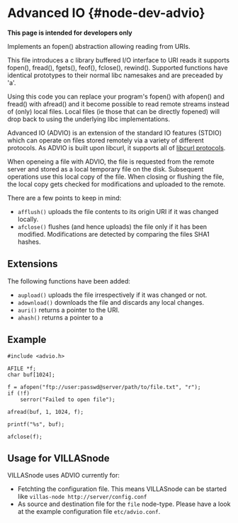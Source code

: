 # Advanced IO {#node-dev-advio}

__This page is intended for developers only__

Implements an fopen() abstraction allowing reading from URIs.

This file introduces a c library buffered I/O interface to URI reads it supports fopen(), fread(), fgets(), feof(), fclose(), rewind(). Supported functions have identical prototypes to their normal libc namesakes and are preceaded by 'a'.

Using this code you can replace your program's fopen() with afopen() and fread() with afread() and it become possible to read remote streams instead of (only) local files. Local files (ie those that can be directly fopened) will drop back to using the underlying libc implementations.

Advanced IO (ADVIO) is an extension of the standard IO features (STDIO) which can operate on files stored remotely via a variety of different protocols.
As ADVIO is built upon libcurl, it supports all of [libcurl protocols](https://curl.haxx.se/libcurl/c/CURLOPT_PROTOCOLS.html).

When openeing a file with ADVIO, the file is requested from the remote server and stored as a local temporary file on the disk.
Subsequent operations use this local copy of the file.
When closing or flushing the file, the local copy gets checked for modifications and uploaded to the remote.
 
 There are a few points to keep in mind:
 
 - `afflush()` uploads the file contents to its origin URI if it was changed locally.
 - `afclose()` flushes (and hence uploads) the file only if it has been modified. Modifications are detected by comparing the files SHA1 hashes.
 
## Extensions

The following functions have been added:

- `aupload()` uploads the file irrespectively if it was changed or not.
- `adownload()` downloads the file and discards any local changes.
- `auri()` returns a pointer to the URI.
- `ahash()` returns a pointer to a
 
## Example
 
    #include <advio.h>
    
    AFILE *f;
    char buf[1024];
    
    f = afopen("ftp://user:passwd@server/path/to/file.txt", "r");
    if (!f)
    	serror("Failed to open file");
    
    afread(buf, 1, 1024, f);
    
    printf("%s", buf);
    
    afclose(f);

## Usage for VILLASnode

VILLASnode uses ADVIO currently for:

- Fetchting the configuration file. This means VILLASnode can be started like `villas-node http://server/config.conf`
- As source and destination file for the `file` node-type. Please have a look at the example configuration file `etc/advio.conf`.